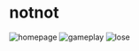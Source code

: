 # notnot

![homepage](https://user-images.githubusercontent.com/62360515/110957733-f6749f00-835c-11eb-80b1-bca613a33233.png)     ![gameplay](https://user-images.githubusercontent.com/62360515/110957360-97af2580-835c-11eb-89ec-0e166ffd7fe2.png) ![lose](https://user-images.githubusercontent.com/62360515/110957569-c62d0080-835c-11eb-9eb6-1d02602c0259.png)
